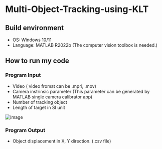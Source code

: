 # Multi-Object-Tracking-using-KLT

## Build environment

* OS: Windows 10/11
* Language: MATLAB R2022b (The computer vision toolbox is needed.)

## How to run my code
### Program Input

* Video ( video fromat can be .mp4, .mov)
* Camera instrinsic parameter (This parameter can be generated by MATLAB single camera calibrator app)
* Number of tracking object
* Length of target in SI unit

![image](https://github.com/HelloChengEn/Multi-Object-Tracking-using-KLT/blob/main/figures/test.png)

### Program Output

* Object displacement in X, Y direction. (.csv file)
